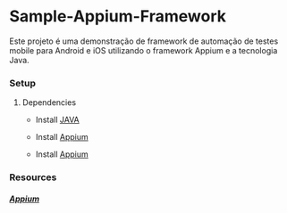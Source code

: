 # Sample-Appium-Framework

Este projeto é uma demonstração de framework de automação de testes mobile para Android e iOS utilizando o framework Appium e a tecnologia Java.

### Setup

1. Dependencies
    * Install [JAVA](https://www.oracle.com/technetwork/pt/java/javase/downloads/index.html/)
    
    * Install [Appium](https://github.com/appium/appium-desktop/releases/tag/v1.7.1)

    * Install [Appium](https://developer.android.com/studio/)
    
### Resources
##### [Appium](http://appium.io/)
